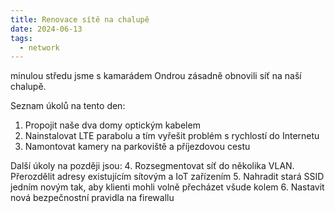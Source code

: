 ```yaml
---
title: Renovace sítě na chalupě
date: 2024-06-13
tags:
  - network
---
```


minulou středu jsme s kamarádem Ondrou zásadně obnovili síť na naší chalupě.

Seznam úkolů na tento den:
1. Propojit naše dva domy optickým kabelem
2. Nainstalovat LTE parabolu a tím vyřešit problém s rychlostí do Internetu
3. Namontovat kamery na parkoviště a příjezdovou cestu

Další úkoly na později jsou:
4. Rozsegmentovat síť do několika VLAN. Přerozdělit adresy existujícím sítovým a IoT zařízením
5. Nahradit stará SSID jedním novým tak, aby klienti mohli volně přecházet všude kolem
6. Nastavit nová bezpečnostní pravidla na firewallu

<!--more-->

